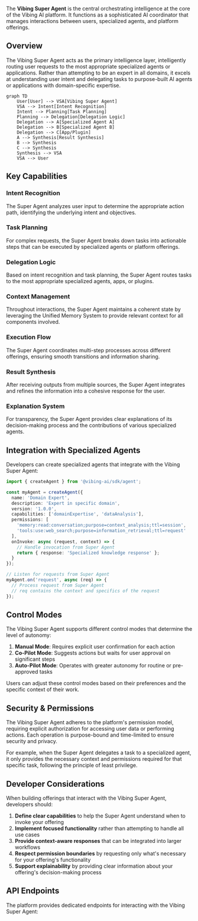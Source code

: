 The **Vibing Super Agent** is the central orchestrating intelligence at the core of the Vibing AI platform. It functions as a sophisticated AI coordinator that manages interactions between users, specialized agents, and platform offerings.

## Overview

The Vibing Super Agent acts as the primary intelligence layer, intelligently routing user requests to the most appropriate specialized agents or applications. Rather than attempting to be an expert in all domains, it excels at understanding user intent and delegating tasks to purpose-built AI agents or applications with domain-specific expertise.

```mermaid
graph TD
    User[User] --> VSA[Vibing Super Agent]
    VSA --> Intent[Intent Recognition]
    Intent --> Planning[Task Planning]
    Planning --> Delegation[Delegation Logic]
    Delegation --> A[Specialized Agent A]
    Delegation --> B[Specialized Agent B]
    Delegation --> C[App/Plugin]
    A --> Synthesis[Result Synthesis]
    B --> Synthesis
    C --> Synthesis
    Synthesis --> VSA
    VSA --> User
```

## Key Capabilities

### Intent Recognition
The Super Agent analyzes user input to determine the appropriate action path, identifying the underlying intent and objectives.

### Task Planning
For complex requests, the Super Agent breaks down tasks into actionable steps that can be executed by specialized agents or platform offerings.

### Delegation Logic
Based on intent recognition and task planning, the Super Agent routes tasks to the most appropriate specialized agents, apps, or plugins.

### Context Management
Throughout interactions, the Super Agent maintains a coherent state by leveraging the Unified Memory System to provide relevant context for all components involved.

### Execution Flow
The Super Agent coordinates multi-step processes across different offerings, ensuring smooth transitions and information sharing.

### Result Synthesis
After receiving outputs from multiple sources, the Super Agent integrates and refines the information into a cohesive response for the user.

### Explanation System
For transparency, the Super Agent provides clear explanations of its decision-making process and the contributions of various specialized agents.

## Integration with Specialized Agents

Developers can create specialized agents that integrate with the Vibing Super Agent:

```typescript
import { createAgent } from '@vibing-ai/sdk/agent';

const myAgent = createAgent({
  name: 'Domain Expert',
  description: 'Expert in specific domain',
  version: '1.0.0',
  capabilities: ['domainExpertise', 'dataAnalysis'],
  permissions: [
    'memory:read:conversation;purpose=context_analysis;ttl=session',
    'tools:use:web_search;purpose=information_retrieval;ttl=request'
  ],
  onInvoke: async (request, context) => {
    // Handle invocation from Super Agent
    return { response: 'Specialized knowledge response' };
  }
});

// Listen for requests from Super Agent
myAgent.on('request', async (req) => {
  // Process request from Super Agent
  // req contains the context and specifics of the request
});
```

## Control Modes

The Vibing Super Agent supports different control modes that determine the level of autonomy:

1. **Manual Mode**: Requires explicit user confirmation for each action
2. **Co-Pilot Mode**: Suggests actions but waits for user approval on significant steps
3. **Auto-Pilot Mode**: Operates with greater autonomy for routine or pre-approved tasks

Users can adjust these control modes based on their preferences and the specific context of their work.

## Security & Permissions

The Vibing Super Agent adheres to the platform's permission model, requiring explicit authorization for accessing user data or performing actions. Each operation is purpose-bound and time-limited to ensure security and privacy.

For example, when the Super Agent delegates a task to a specialized agent, it only provides the necessary context and permissions required for that specific task, following the principle of least privilege.

## Developer Considerations

When building offerings that interact with the Vibing Super Agent, developers should:

1. **Define clear capabilities** to help the Super Agent understand when to invoke your offering
2. **Implement focused functionality** rather than attempting to handle all use cases
3. **Provide context-aware responses** that can be integrated into larger workflows
4. **Respect permission boundaries** by requesting only what's necessary for your offering's functionality
5. **Support explainability** by providing clear information about your offering's decision-making process

## API Endpoints

The platform provides dedicated endpoints for interacting with the Vibing Super Agent:

```